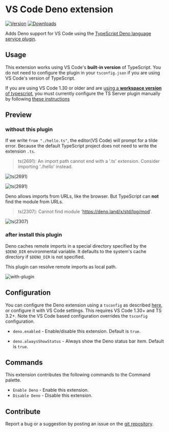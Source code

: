 # VS Code Deno extension

[![Version](https://vsmarketplacebadge.apphb.com/version/justjavac.vscode-deno.svg)](https://marketplace.visualstudio.com/items?itemName=justjavac.vscode-deno)
[![Downloads](https://vsmarketplacebadge.apphb.com/downloads/justjavac.vscode-deno.svg)](https://marketplace.visualstudio.com/items?itemName=justjavac.vscode-deno)

Adds Deno support for VS Code using the [TypeScript Deno language service plugin](https://github.com/justjavac/typescript-deno-plugin).

## Usage

This extension works using VS Code's **built-in version** of TypeScript. You do not need to configure the plugin in your `tsconfig.json` if you are using VS Code's version of TypeScript.

If you are using VS Code 1.30 or older and are [using a **workspace version** of typescript](https://code.visualstudio.com/Docs/languages/typescript#_using-newer-typescript-versions), you must currently configure the TS Server plugin manually by following [these instructions](https://github.com/justjavac/typescript-deno-plugin#configuration)

## Preview

### without this plugin

If we write `from "./hello.ts"`, the editor(VS Code) will prompt for a tilde error. Because the default TypeScript project does not need to write the extension `.ts`.

> ts(2691): An import path cannot end with a '.ts' extension. Consider importing './hello' instead.

![ts(2691)](https://raw.githubusercontent.com/justjavac/vscode-deno/master/images/ts-error-2691-1.png)

![ts(2691)](https://raw.githubusercontent.com/justjavac/vscode-deno/master/images/ts-error-2691-2.png)

Deno allows imports from URLs, like the browser. But TypeScript can **not** find the module from URLs.

> ts(2307): Cannot find module 'https://deno.land/x/std/log/mod'.

![ts(2307)](https://raw.githubusercontent.com/justjavac/vscode-deno/master/images/ts-error-2307.png)

### after install this plugin

Deno caches remote imports in a special directory specified by the `$DENO_DIR` environmental variable. It defaults to the system's cache directory if `$DENO_DIR` is not specified.

This plugin can resolve remote imports as local path.

![with-plugin](https://raw.githubusercontent.com/justjavac/vscode-deno/master/images/with-plugin.png)

## Configuration

You can configure the Deno extension using a `tsconfig` as described [here](https://github.com/justjavac/typescript-deno-plugin#configuration), or configure it with VS Code settings. This requires VS Code 1.30+ and TS 3.2+. Note the VS Code based configuration overrides the `tsconfig` configuration.

- `deno.enabled` - Enable/disable this extension. Default is `true`.

- `deno.alwaysShowStatus` - Always show the Deno status bar item. Default is `true`.

## Commands

This extension contributes the following commands to the Command palette.

- `Enable Deno` - Enable this extension.
- `Disable Deno` - Disable this extension.

## Contribute

Report a bug or a suggestion by posting an issue on the [git repository](https://github.com/justjavac/vscode-deno).
